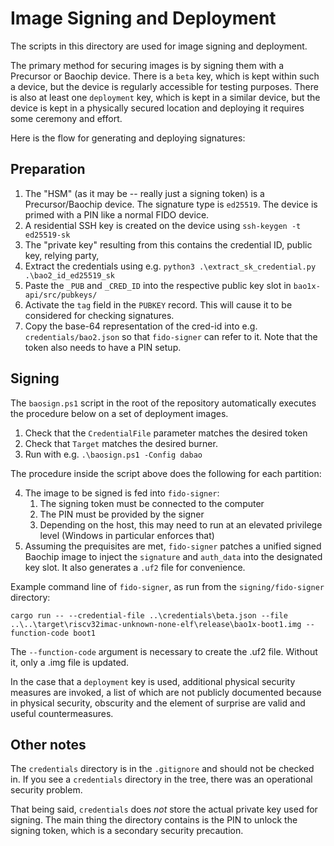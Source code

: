 # Image Signing and Deployment

The scripts in this directory are used for image signing and deployment.

The primary method for securing images is by signing them with a Precursor or Baochip device. There is a `beta` key, which is kept within such a device, but the device is regularly accessible for testing purposes. There is also at least one `deployment` key, which is kept in a similar device, but the device is kept in a physically secured location and deploying it requires some ceremony and effort.

Here is the flow for generating and deploying signatures:

## Preparation
1. The "HSM" (as it may be -- really just a signing token) is a Precursor/Baochip device. The signature type is `ed25519`. The device is primed with a PIN like a normal FIDO device.
1. A residential SSH key is created on the device using `ssh-keygen -t ed25519-sk`
1. The "private key" resulting from this contains the credential ID, public key, relying party,
2. Extract the credentials using e.g. `python3 .\extract_sk_credential.py .\bao2_id_ed25519_sk`
3. Paste the `_PUB` and `_CRED_ID` into the respective public key slot in `bao1x-api/src/pubkeys/`
4. Activate the `tag` field in the `PUBKEY` record. This will cause it to be considered for checking signatures.
5. Copy the base-64 representation of the cred-id into e.g. `credentials/bao2.json` so that `fido-signer` can refer to it. Note that the token also needs to have a PIN setup.

## Signing

The `baosign.ps1` script in the root of the repository automatically executes the procedure below on a set of deployment images.

1. Check that the `CredentialFile` parameter matches the desired token
2. Check that `Target` matches the desired burner.
3. Run with e.g. `.\baosign.ps1 -Config dabao`

The procedure inside the script above does the following for each partition:

4. The image to be signed is fed into `fido-signer`:
   1. The signing token must be connected to the computer
   2. The PIN must be provided by the signer
   3. Depending on the host, this may need to run at an elevated privilege level (Windows in particular enforces that)
5. Assuming the prequisites are met, `fido-signer` patches a unified signed Baochip image to inject the `signature` and `auth_data` into the designated key slot. It also generates a `.uf2` file for convenience.

Example command line of `fido-signer`, as run from the `signing/fido-signer` directory:

`cargo run -- --credential-file ..\credentials\beta.json --file ..\..\target\riscv32imac-unknown-none-elf\release\bao1x-boot1.img --function-code boot1`

The `--function-code` argument is necessary to create the .uf2 file. Without it, only a .img file is updated.

In the case that a `deployment` key is used, additional physical security measures are invoked, a list of which are not publicly documented because in physical security, obscurity and the element of surprise are valid and useful countermeasures.

## Other notes

The `credentials` directory is in the `.gitignore` and should not be checked in. If you see a `credentials` directory in the tree, there was an operational security problem.

That being said, `credentials` does *not* store the actual private key used for signing. The main thing the directory contains is the PIN to unlock the signing token, which is a secondary security precaution.

